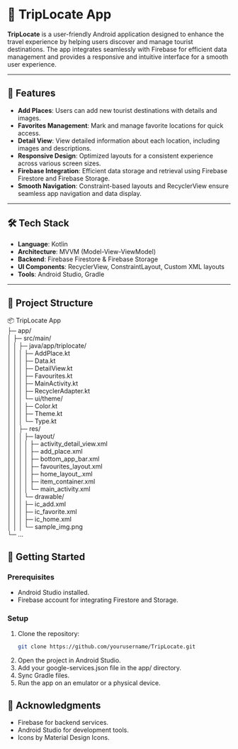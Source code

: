 # 📍 TripLocate App  

**TripLocate** is a user-friendly Android application designed to enhance the travel experience by helping users discover and manage tourist destinations. The app integrates seamlessly with Firebase for efficient data management and provides a responsive and intuitive interface for a smooth user experience.  

---

## 🌟 Features  

- **Add Places**: Users can add new tourist destinations with details and images.  
- **Favorites Management**: Mark and manage favorite locations for quick access.  
- **Detail View**: View detailed information about each location, including images and descriptions.  
- **Responsive Design**: Optimized layouts for a consistent experience across various screen sizes.  
- **Firebase Integration**: Efficient data storage and retrieval using Firebase Firestore and Firebase Storage.  
- **Smooth Navigation**: Constraint-based layouts and RecyclerView ensure seamless app navigation and data display.  

---

## 🛠️ Tech Stack  

- **Language**: Kotlin  
- **Architecture**: MVVM (Model-View-ViewModel)  
- **Backend**: Firebase Firestore & Firebase Storage  
- **UI Components**: RecyclerView, ConstraintLayout, Custom XML layouts  
- **Tools**: Android Studio, Gradle  

---

## 📂 Project Structure  

📦 TripLocate App  
├─ app/  
│  ├─ src/main/  
│  │  ├─ java/app/triplocate/  
│  │  │  ├─ AddPlace.kt  
│  │  │  ├─ Data.kt  
│  │  │  ├─ DetailView.kt  
│  │  │  ├─ Favourites.kt  
│  │  │  ├─ MainActivity.kt  
│  │  │  ├─ RecyclerAdapter.kt  
│  │  │  └─ ui/theme/  
│  │  │     ├─ Color.kt  
│  │  │     ├─ Theme.kt  
│  │  │     └─ Type.kt  
│  │  ├─ res/  
│  │  │  ├─ layout/  
│  │  │  │  ├─ activity_detail_view.xml  
│  │  │  │  ├─ add_place.xml  
│  │  │  │  ├─ bottom_app_bar.xml  
│  │  │  │  ├─ favourites_layout.xml  
│  │  │  │  ├─ home_layout_.xml  
│  │  │  │  ├─ item_container.xml  
│  │  │  │  └─ main_activity.xml  
│  │  │  └─ drawable/  
│  │  │     ├─ ic_add.xml  
│  │  │     ├─ ic_favorite.xml  
│  │  │     ├─ ic_home.xml  
│  │  │     └─ sample_img.png  
└─ ...

## 🚀 Getting Started  

### Prerequisites  
- Android Studio installed.  
- Firebase account for integrating Firestore and Storage.  

### Setup  
1. Clone the repository:  
   ```bash  
   git clone https://github.com/yourusername/TripLocate.git  
   
2. Open the project in Android Studio.
3. Add your google-services.json file in the app/ directory.
4. Sync Gradle files.
5. Run the app on an emulator or a physical device.

## 🙌 Acknowledgments
- Firebase for backend services.
- Android Studio for development tools.
- Icons by Material Design Icons.
